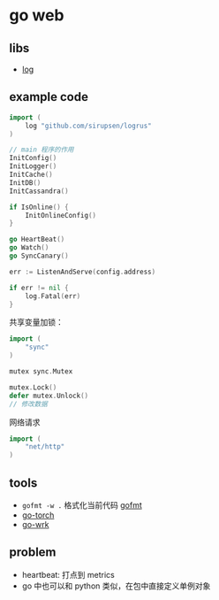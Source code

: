# go web

## libs

+ [log](https://github.com/sirupsen/logrus)

## example code

```go
import (
    log "github.com/sirupsen/logrus"
)

// main 程序的作用
InitConfig()
InitLogger()
InitCache()
InitDB()
InitCassandra()

if IsOnline() {
    InitOnlineConfig()
}

go HeartBeat()
go Watch()
go SyncCanary()

err := ListenAndServe(config.address)

if err != nil {
    log.Fatal(err)
}
```

共享变量加锁：

```go
import (
    "sync"
)

mutex sync.Mutex

mutex.Lock()
defer mutex.Unlock()
// 修改数据
```

网络请求

```go
import (
    "net/http"
)
```

## tools

+ `gofmt -w .` 格式化当前代码 [gofmt](https://golang.org/cmd/gofmt/)
+ [go-torch](http://lihaoquan.me/2017/1/1/Profiling-and-Optimizing-Go-using-go-torch.html)
+ [go-wrk](https://github.com/adjust/go-wrk)

## problem

+ heartbeat: 打点到 metrics
+ go 中也可以和 python 类似，在包中直接定义单例对象
